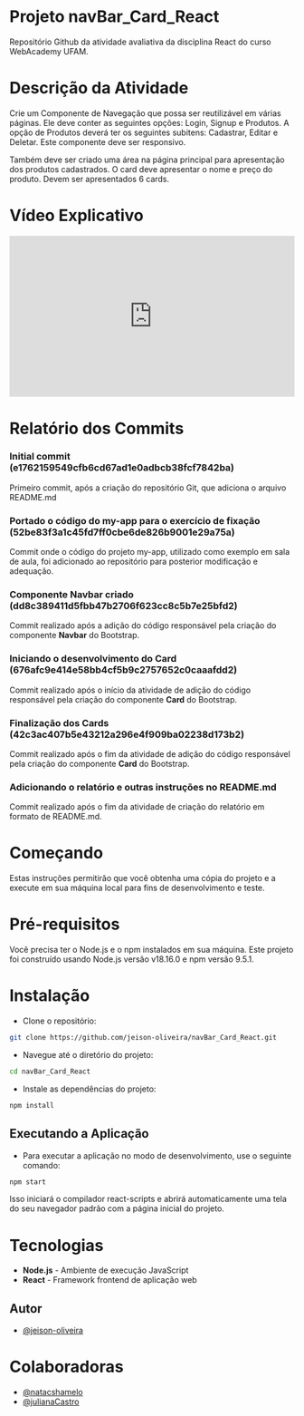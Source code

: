 # Projeto navBar_Card_React

Repositório Github da atividade avaliativa da disciplina React do curso WebAcademy UFAM.

# Descrição da Atividade

Crie um Componente de Navegação que possa ser reutilizável em várias páginas. Ele deve conter as seguintes opções: Login, Signup e Produtos. A opção de Produtos deverá ter os seguintes subitens: Cadastrar, Editar e Deletar. Este componente deve ser responsivo.

Também deve ser criado uma área na página principal para apresentação dos produtos cadastrados. O card deve apresentar o nome e preço do produto. Devem ser apresentados 6 cards.

# Vídeo Explicativo

<div style="position: relative; padding-bottom: 56.25%; height: 0;"><iframe src="https://www.loom.com/embed/35bef44e67024d848a8a4b1573f15d10?sid=14f1ba46-0532-4f20-9fc6-7cd0cc086e95" frameborder="0" webkitallowfullscreen mozallowfullscreen allowfullscreen style="position: absolute; top: 0; left: 0; width: 100%; height: 100%;"></iframe></div>

# Relatório dos Commits

### Initial commit (e1762159549cfb6cd67ad1e0adbcb38fcf7842ba)

Primeiro commit, após a criação do repositório Git, que adiciona o arquivo README.md

### Portado o código do my-app para o exercício de fixação (52be83f3a1c45fd7ff0cbe6de826b9001e29a75a)

Commit onde o código do projeto my-app, utilizado como exemplo em sala de aula, foi adicionado ao repositório para posterior modificação e adequação.

### Componente Navbar criado (dd8c389411d5fbb47b2706f623cc8c5b7e25bfd2)

Commit realizado após a adição do código responsável pela criação do componente **Navbar** do Bootstrap.

### Iniciando o desenvolvimento do Card (676afc9e414e58bb4cf5b9c2757652c0caaafdd2)

Commit realizado após o início da atividade de adição do código responsável pela criação do componente **Card** do Bootstrap.

### Finalização dos Cards (42c3ac407b5e43212a296e4f909ba02238d173b2)

Commit realizado após o fim da atividade de adição do código responsável pela criação do componente **Card** do Bootstrap.

### Adicionando o relatório e outras instruções no README.md

Commit realizado após o fim da atividade de criação do relatório em formato de README.md.

# Começando

Estas instruções permitirão que você obtenha uma cópia do projeto e a execute em sua máquina local para fins de desenvolvimento e teste.

# Pré-requisitos

Você precisa ter o Node.js e o npm instalados em sua máquina. Este projeto foi construído usando Node.js versão v18.16.0 e npm versão 9.5.1.

# Instalação

- Clone o repositório:

```sh
git clone https://github.com/jeison-oliveira/navBar_Card_React.git
```

- Navegue até o diretório do projeto:

```sh
cd navBar_Card_React
```

- Instale as dependências do projeto:

```sh
npm install
```

## Executando a Aplicação

- Para executar a aplicação no modo de desenvolvimento, use o seguinte comando:

```sh
npm start
```

Isso iniciará o compilador react-scripts e abrirá automaticamente uma tela do seu navegador padrão com a página inicial do projeto.

# Tecnologias

- **Node.js** - Ambiente de execução JavaScript
- **React** - Framework frontend de aplicação web

## Autor

- [@jeison-oliveira](https://github.com/jeison-oliveira)

# Colaboradoras

- [@natacshamelo](https://github.com/natacshamelo)
- [@julianaCastro](https://github.com/julianaCastro)
